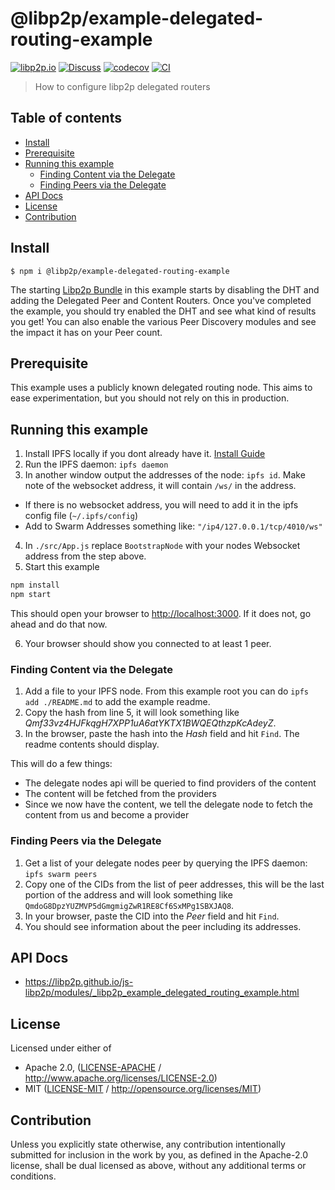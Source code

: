 # @libp2p/example-delegated-routing-example <!-- omit in toc -->

[![libp2p.io](https://img.shields.io/badge/project-libp2p-yellow.svg?style=flat-square)](http://libp2p.io/)
[![Discuss](https://img.shields.io/discourse/https/discuss.libp2p.io/posts.svg?style=flat-square)](https://discuss.libp2p.io)
[![codecov](https://img.shields.io/codecov/c/github/libp2p/js-libp2p.svg?style=flat-square)](https://codecov.io/gh/libp2p/js-libp2p)
[![CI](https://img.shields.io/github/actions/workflow/status/libp2p/js-libp2p/main.yml?branch=master\&style=flat-square)](https://github.com/libp2p/js-libp2p/actions/workflows/main.yml?query=branch%3Amaster)

> How to configure libp2p delegated routers

## Table of contents <!-- omit in toc -->

- [Install](#install)
- [Prerequisite](#prerequisite)
- [Running this example](#running-this-example)
  - [Finding Content via the Delegate](#finding-content-via-the-delegate)
  - [Finding Peers via the Delegate](#finding-peers-via-the-delegate)
- [API Docs](#api-docs)
- [License](#license)
- [Contribution](#contribution)

## Install

```console
$ npm i @libp2p/example-delegated-routing-example
```

The starting [Libp2p Bundle](./src/libp2p-bundle.js) in this example starts by disabling the DHT and adding the Delegated Peer and Content Routers.
Once you've completed the example, you should try enabled the DHT and see what kind of results you get! You can also enable the various Peer Discovery modules and see the impact it has on your Peer count.

## Prerequisite

This example uses a publicly known delegated routing node. This aims to ease experimentation, but you should not rely on this in production.

## Running this example

1. Install IPFS locally if you dont already have it. [Install Guide](https://docs.ipfs.tech/install/)
2. Run the IPFS daemon: `ipfs daemon`
3. In another window output the addresses of the node: `ipfs id`. Make note of the websocket address, it will contain `/ws/` in the address.

- If there is no websocket address, you will need to add it in the ipfs config file (`~/.ipfs/config`)
- Add to Swarm Addresses something like: `"/ip4/127.0.0.1/tcp/4010/ws"`

4. In `./src/App.js` replace `BootstrapNode` with your nodes Websocket address from the step above.
5. Start this example

```sh
npm install
npm start
```

This should open your browser to <http://localhost:3000>. If it does not, go ahead and do that now.

6. Your browser should show you connected to at least 1 peer.

### Finding Content via the Delegate

1. Add a file to your IPFS node. From this example root you can do `ipfs add ./README.md` to add the example readme.
2. Copy the hash from line 5, it will look something like *Qmf33vz4HJFkqgH7XPP1uA6atYKTX1BWQEQthzpKcAdeyZ*.
3. In the browser, paste the hash into the *Hash* field and hit `Find`. The readme contents should display.

This will do a few things:

- The delegate nodes api will be queried to find providers of the content
- The content will be fetched from the providers
- Since we now have the content, we tell the delegate node to fetch the content from us and become a provider

### Finding Peers via the Delegate

1. Get a list of your delegate nodes peer by querying the IPFS daemon: `ipfs swarm peers`
2. Copy one of the CIDs from the list of peer addresses, this will be the last portion of the address and will look something like `QmdoG8DpzYUZMVP5dGmgmigZwR1RE8Cf6SxMPg1SBXJAQ8`.
3. In your browser, paste the CID into the *Peer* field and hit `Find`.
4. You should see information about the peer including its addresses.

## API Docs

- <https://libp2p.github.io/js-libp2p/modules/_libp2p_example_delegated_routing_example.html>

## License

Licensed under either of

- Apache 2.0, ([LICENSE-APACHE](LICENSE-APACHE) / <http://www.apache.org/licenses/LICENSE-2.0>)
- MIT ([LICENSE-MIT](LICENSE-MIT) / <http://opensource.org/licenses/MIT>)

## Contribution

Unless you explicitly state otherwise, any contribution intentionally submitted for inclusion in the work by you, as defined in the Apache-2.0 license, shall be dual licensed as above, without any additional terms or conditions.
